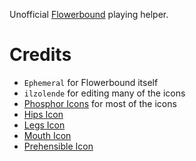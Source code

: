 Unofficial [Flowerbound](https://www.glowfic.com/posts/11392) playing helper.

# Credits

- `Ephemeral` for Flowerbound itself
- `ilzolende` for editing many of the icons
- [Phosphor Icons](https://phosphoricons.com) for most of the icons
- [Hips Icon](https://commons.wikimedia.org/wiki/File:Buttocks_morphology.svg)
- [Legs Icon](https://commons.wikimedia.org/wiki/File:Fluent_Emoji_flat_1f9b5.svg)
- [Mouth Icon](https://commons.wikimedia.org/wiki/File:OpenMoji-color_1F444.svg)
- [Prehensible Icon](https://game-icons.net/1x1/lorc/suckered-tentacle.html)
